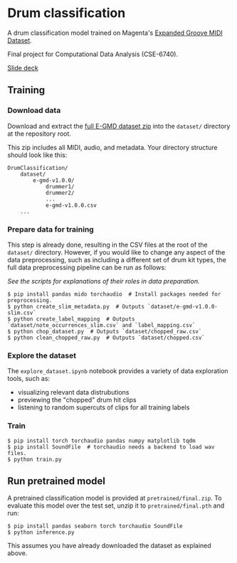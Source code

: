 # Drum classification

A drum classification model trained on Magenta's [Expanded Groove MIDI Dataset](https://magenta.tensorflow.org/datasets/e-gmd).

Final project for Computational Data Analysis (CSE-6740).

[Slide deck](https://docs.google.com/presentation/d/1ufFL36nH9eNNpiOiuhE9WII_oXde6DfoOEaypKhZuWA/edit?usp=sharing)

## Training

### Download data

Download and extract the [full E-GMD dataset zip](https://storage.googleapis.com/magentadata/datasets/e-gmd/v1.0.0/e-gmd-v1.0.0.zip) into the `dataset/` directory at the repository root.

This zip includes all MIDI, audio, and metadata.
Your directory structure should look like this:

```
DrumClassification/
    dataset/
        e-gmd-v1.0.0/
            drummer1/
            drummer2/
            ...
            e-gmd-v1.0.0.csv
    ...
```

### Prepare data for training

This step is already done, resulting in the CSV files at the root of the `dataset/` directory.
However, if you would like to change any aspect of the data preprocessing, such as including a different set of drum kit types, the full data preprocessing pipeline can be run as follows:

_See the scripts for explanations of their roles in data preparation._

```shell
$ pip install pandas mido torchaudio  # Install packages needed for preprocessing.
$ python create_slim_metadata.py  # Outputs `dataset/e-gmd-v1.0.0-slim.csv`
$ python create_label_mapping  # Outputs `dataset/note_occurrences_slim.csv` and `label_mapping.csv`
$ python chop_dataset.py  # Outputs `dataset/chopped_raw.csv`
$ python clean_chopped_raw.py  # Outputs `dataset/chopped.csv`
```

### Explore the dataset

The `explore_dataset.ipynb` notebook provides a variety of data exploration tools, such as:

- visualizing relevant data distrubutions
- previewing the "chopped" drum hit clips
- listening to random supercuts of clips for all training labels

### Train

```shell
$ pip install torch torchaudio pandas numpy matplotlib tqdm
$ pip install SoundFile  # torchaudio needs a backend to load wav files.
$ python train.py
```

## Run pretrained model

A pretrained classification model is provided at `pretrained/final.zip`.
To evaluate this model over the test set, unzip it to `pretrained/final.pth` and run:

```shell
$ pip install pandas seaborn torch torchaudio SoundFile
$ python inference.py
```

This assumes you have already downloaded the dataset as explained above.
